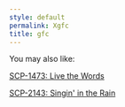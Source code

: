 ```yaml
---
style: default
permalink: Xgfc
title: gfc
---
```

You may also like:

[SCP-1473: Live the Words](http://scp-wiki.net/scp-1473)

[SCP-2143: Singin' in the Rain](http://scp-wiki.net/scp-2143)
